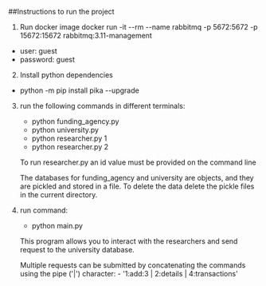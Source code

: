 ##Instructions to run the project

1. Run docker image
docker run -it --rm --name rabbitmq -p 5672:5672 -p 15672:15672 rabbitmq:3.11-management

- user:       guest
- password:   guest

2. Install python dependencies

- python -m pip install pika --upgrade

3. run the following commands in different terminals:

    - python funding_agency.py
    - python university.py
    - python researcher.py 1
    - python researcher.py 2

    To run researcher.py an id value must be provided on the command line

    The databases for funding_agency and university are objects, and they are pickled and stored in a file.
    To delete the data delete the pickle files in the current directory.

4. run command:
    
    - python main.py

    This program allows you to interact with the researchers and send request to the university database.
    
    Multiple requests can be submitted by concatenating the commands using the pipe ('|') character:
        - '1:add:3 | 2:details | 4:transactions'
